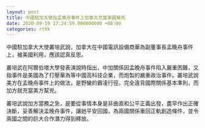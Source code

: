 ```yaml
---
layout: post
title: 中國駐加大使指孟晚舟事件上加拿大充當美國幫兇
date: 2020-09-19 17:24:59.000000000 +08:00
categories: rthk
---
```


中國駐加拿大大使叢培武說，加拿大在中國電訊設備商華為副董事長孟晚舟事件上，被美國利用，應該認真反思。

叢培武在阿爾伯塔大學發表演說時指出，中加關係因孟晚舟事件陷入嚴重困難，又指事件是美國為了打壓華為等中國高科技企業，而炮製的嚴重政治事件。叢培武說美方在孟晚舟事件上的做法，是野蠻的霸凌行徑，完全違背國際關係基本準則，而加方就充當美方幫兇。

叢培武說加方當務之急，是要從事情本身是非曲直和公平正義出發，盡早作出正確決斷，妥善解決孟晚舟事件，讓她平安回國，為兩國關係重回正軌創造條件，並令兩國之間的巨大合作潛力得到釋放。
